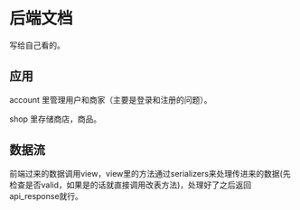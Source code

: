 # 后端文档

写给自己看的。

## 应用

account 里管理用户和商家（主要是登录和注册的问题）。

shop 里存储商店，商品。

## 数据流

前端过来的数据调用view，view里的方法通过serializers来处理传进来的数据(先检查是否valid，如果是的话就直接调用改表方法)，处理好了之后返回api_response就行。
